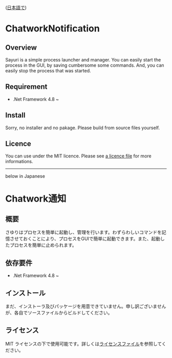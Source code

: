 ([日本語で](#Chatwork通知))

ChatworkNotification
======

## Overview
Sayuri is a simple process launcher and manager. You can easily start the process in the GUI, by saving cumbersome some commands. And, you can easily stop the process that was started.

## Requirement
* .Net Framework 4.8 ~

## Install
Sorry, no installer and no pakage. Please build from source files yourself.

## Licence
You can use under the MIT licence. Please see [a licence file](LICENSE) for more informations.

------


below in Japanese

Chatwork通知
======

## 概要
さゆりはプロセスを簡単に起動し、管理を行います。わずらわしいコマンドを記憶させておくことにより、プロセスをGUIで簡単に起動できます。また、起動したプロセスを簡単に止められます。

## 依存要件
* .Net Framework 4.8 ~

## インストール
まだ、インストーラ及びパッケージを用意できていません。申し訳ございませんが、各自でソースファイルからビルドしてください。

## ライセンス
MIT ライセンスの下で使用可能です。詳しくは[ライセンスファイル](LICENSE)を参照してください。
